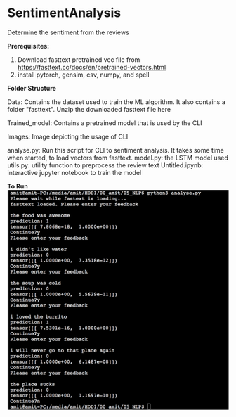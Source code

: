 # SentimentAnalysis
Determine the sentiment from the reviews

<b>Prerequisites:</b>
1. Download fasttext pretrained vec file from https://fasttext.cc/docs/en/pretrained-vectors.html
2. install pytorch, gensim, csv, numpy, and spell 


<b>Folder Structure</b>

Data:
Contains the dataset used to train the ML algorithm. 
It also contains a folder "fasttext". Unzip the downloaded fasttext file here


Trained_model:
Contains a pretrained model that is used by the CLI

Images:
Image depicting the usage of CLI

analyse.py: Run this script for CLI to sentiment analysis. It takes some time when started, to load vectors from fasttext.
model.py: the LSTM model used 
utils.py: utility function to preprocess the review text
Untitled.ipynb: interactive jupyter notebook to train the model

<b>To Run</b>
<img src="./images/usage.png">

